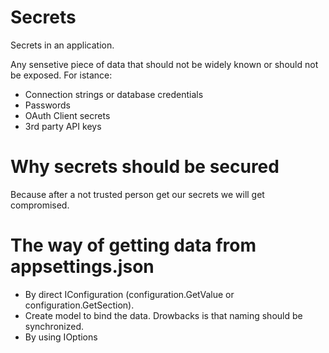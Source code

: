 # Secrets
Secrets in an application.

Any sensetive piece of data that should not be widely known or should not be exposed.
For istance:
- Connection strings or database credentials
- Passwords
- OAuth Client secrets
- 3rd party API keys

# Why secrets should be secured
Because after a not trusted person get our secrets we will get compromised.

# The way of getting data from appsettings.json
- By direct IConfiguration (configuration.GetValue<T> or configuration.GetSection).
- Create model to bind the data. Drowbacks is that naming should be synchronized.
- By using IOptions

